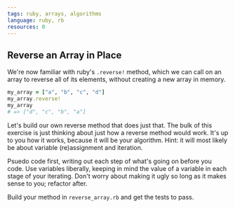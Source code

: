 ```yaml
---
tags: ruby, arrays, algorithms
language: ruby, rb
resources: 0
---
```


## Reverse an Array in Place

We're now familiar with ruby's `.reverse!` method, which we can call on an array to reverse all of its elements, without creating a new array in memory.

```ruby
my_array = ["a", "b", "c", "d"]
my_array.reverse!
my_array
# => ["d", "c", "b", "a"]
```

Let's build our own reverse method that does just that. The bulk of this exercise is just thinking about just how a reverse method would work. It's up to you how it works, because it will be your algorithm. Hint: it will most likely be about variable (re)assignment and iteration.

Psuedo code first, writing out each step of what's going on before you code. Use variables liberally, keeping in mind the value of a variable in each stage of your iterating. Don't worry about making it ugly so long as it makes sense to you; refactor after.

Build your method in `reverse_array.rb` and get the tests to pass.
